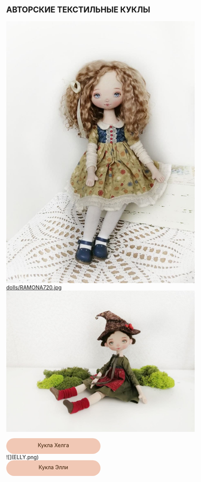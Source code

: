 
## АВТОРСКИЕ ТЕКСТИЛЬНЫЕ КУКЛЫ 

![](RAMONA.jpg) 
[dolls/RAMONA720.jpg](course1)
![](HELGA.jpg)
<div onclick="window.open('course2');" style="cursor:pointer;border-width:0;border-style:solid;background-color:#f1c8b5;width:50%;text-align:center;color:#3a1d03;-moz-border-radius: 30px;vertical-align: middle;height: 32px;padding-top: 10px;  -webkit-border-radius:50px;">Кукла Хелга</div> 
![](ELLY.png)  
<div onclick="window.open('course3');" style="cursor:pointer;border-width:0;border-style:solid;background-color:#f1c8b5;width:50%;text-align:center;color:#3a1d03;-moz-border-radius: 30px;vertical-align: middle;height: 32px;padding-top: 10px;  -webkit-border-radius:50px;">Кукла Элли</div>
